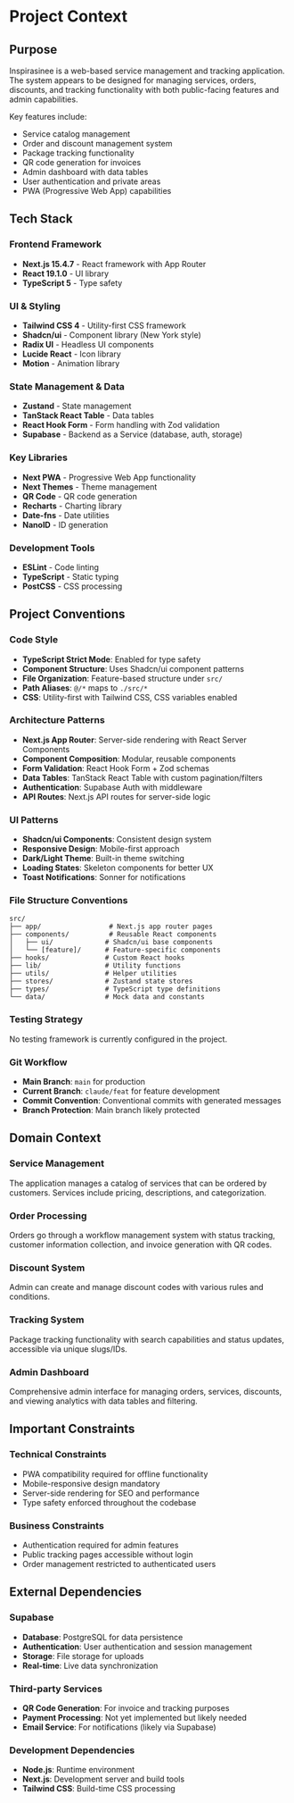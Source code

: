 # Project Context

## Purpose
Inspirasinee is a web-based service management and tracking application. The system appears to be designed for managing services, orders, discounts, and tracking functionality with both public-facing features and admin capabilities.

Key features include:
- Service catalog management
- Order and discount management system
- Package tracking functionality
- QR code generation for invoices
- Admin dashboard with data tables
- User authentication and private areas
- PWA (Progressive Web App) capabilities

## Tech Stack
### Frontend Framework
- **Next.js 15.4.7** - React framework with App Router
- **React 19.1.0** - UI library
- **TypeScript 5** - Type safety

### UI & Styling
- **Tailwind CSS 4** - Utility-first CSS framework
- **Shadcn/ui** - Component library (New York style)
- **Radix UI** - Headless UI components
- **Lucide React** - Icon library
- **Motion** - Animation library

### State Management & Data
- **Zustand** - State management
- **TanStack React Table** - Data tables
- **React Hook Form** - Form handling with Zod validation
- **Supabase** - Backend as a Service (database, auth, storage)

### Key Libraries
- **Next PWA** - Progressive Web App functionality
- **Next Themes** - Theme management
- **QR Code** - QR code generation
- **Recharts** - Charting library
- **Date-fns** - Date utilities
- **NanoID** - ID generation

### Development Tools
- **ESLint** - Code linting
- **TypeScript** - Static typing
- **PostCSS** - CSS processing

## Project Conventions

### Code Style
- **TypeScript Strict Mode**: Enabled for type safety
- **Component Structure**: Uses Shadcn/ui component patterns
- **File Organization**: Feature-based structure under `src/`
- **Path Aliases**: `@/*` maps to `./src/*`
- **CSS**: Utility-first with Tailwind CSS, CSS variables enabled

### Architecture Patterns
- **Next.js App Router**: Server-side rendering with React Server Components
- **Component Composition**: Modular, reusable components
- **Form Validation**: React Hook Form + Zod schemas
- **Data Tables**: TanStack React Table with custom pagination/filters
- **Authentication**: Supabase Auth with middleware
- **API Routes**: Next.js API routes for server-side logic

### UI Patterns
- **Shadcn/ui Components**: Consistent design system
- **Responsive Design**: Mobile-first approach
- **Dark/Light Theme**: Built-in theme switching
- **Loading States**: Skeleton components for better UX
- **Toast Notifications**: Sonner for notifications

### File Structure Conventions
```
src/
├── app/                 # Next.js app router pages
├── components/          # Reusable React components
│   ├── ui/             # Shadcn/ui base components
│   └── [feature]/      # Feature-specific components
├── hooks/              # Custom React hooks
├── lib/                # Utility functions
├── utils/              # Helper utilities
├── stores/             # Zustand state stores
├── types/              # TypeScript type definitions
└── data/               # Mock data and constants
```

### Testing Strategy
No testing framework is currently configured in the project.

### Git Workflow
- **Main Branch**: `main` for production
- **Current Branch**: `claude/feat` for feature development
- **Commit Convention**: Conventional commits with generated messages
- **Branch Protection**: Main branch likely protected

## Domain Context

### Service Management
The application manages a catalog of services that can be ordered by customers. Services include pricing, descriptions, and categorization.

### Order Processing
Orders go through a workflow management system with status tracking, customer information collection, and invoice generation with QR codes.

### Discount System
Admin can create and manage discount codes with various rules and conditions.

### Tracking System
Package tracking functionality with search capabilities and status updates, accessible via unique slugs/IDs.

### Admin Dashboard
Comprehensive admin interface for managing orders, services, discounts, and viewing analytics with data tables and filtering.

## Important Constraints

### Technical Constraints
- PWA compatibility required for offline functionality
- Mobile-responsive design mandatory
- Server-side rendering for SEO and performance
- Type safety enforced throughout the codebase

### Business Constraints
- Authentication required for admin features
- Public tracking pages accessible without login
- Order management restricted to authenticated users

## External Dependencies

### Supabase
- **Database**: PostgreSQL for data persistence
- **Authentication**: User authentication and session management
- **Storage**: File storage for uploads
- **Real-time**: Live data synchronization

### Third-party Services
- **QR Code Generation**: For invoice and tracking purposes
- **Payment Processing**: Not yet implemented but likely needed
- **Email Service**: For notifications (likely via Supabase)

### Development Dependencies
- **Node.js**: Runtime environment
- **Next.js**: Development server and build tools
- **Tailwind CSS**: Build-time CSS processing
